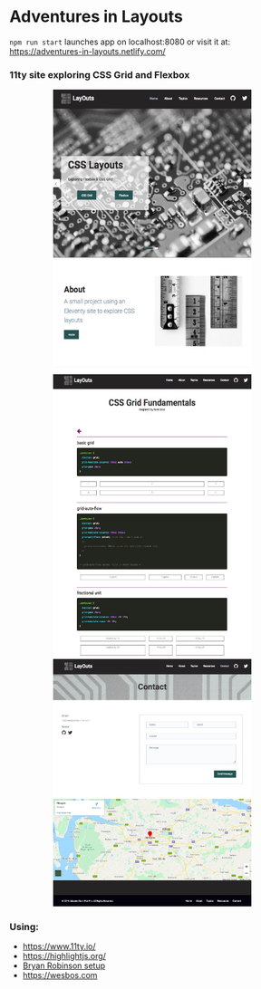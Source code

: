 # Adventures in Layouts

`npm run start` launches app on localhost:8080
or visit it at:
<br />
https://adventures-in-layouts.netlify.com/

### 11ty site exploring CSS Grid and Flexbox
<p align="center">
<img src="/assets/img/homepage.jpg" alt="homepage" width="350px" height="500px"/>
<img src="/assets/img/examples.jpg" alt="code examples" width="350px" height="500px" />
<img src="/assets/img/contact.jpg" alt="contact" width="350px"/>
</p>

### Using:
- https://www.11ty.io/
- https://highlightjs.org/
- [Bryan Robinson setup](https://www.youtube.com/playlist?list=PLOSLUtJ_J3rrJ1R1qEf8CCEpV3GgbJGNr)
- https://wesbos.com
